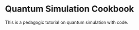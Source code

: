 <!-- # Welcome to my Jupyter Book - QIC Cookbook -->
# Quantum Simulation Cookbook

<!-- This is a small sample book to give you a feel for how book content is structured. -->
<!-- It shows off a few of the major file types, as well as some sample content. -->

<!-- Check out the content pages bundled with this sample book to see more. -->
<!-- Table of Content -->

This is a pedagogic tutorial on quantum simulation with code.

```{tableofcontents}
```

<!-- It does not go in-depth into any particular topic - check out [the Jupyter Book documentation](https://jupyterbook.org) for more information. -->
